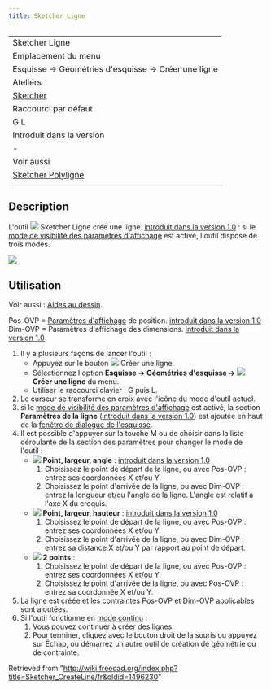 ```yaml
---
title: Sketcher Ligne
---
```


|                                                                                |
| ------------------------------------------------------------------------------ |
| Sketcher Ligne                                                                 |
| Emplacement du menu                                                            |
| Esquisse → Géométries d'esquisse → Créer une ligne                             |
| Ateliers                                                                       |
| [Sketcher](/Sketcher_Workbench/fr "Sketcher Workbench/fr")                     |
| Raccourci par défaut                                                           |
| G L                                                                            |
| Introduit dans la version                                                      |
| -                                                                              |
| Voir aussi                                                                     |
| [Sketcher Polyligne](/Sketcher_CreatePolyline/fr "Sketcher CreatePolyline/fr") |
|                                                                                |

## Description

L'outil ![](/images/Sketcher_CreateLine.svg) Sketcher Ligne crée une ligne. [introduit dans la version 1.0](/Release_notes_1.0/fr "Release notes 1.0/fr") : si le [mode de visibilité des paramètres d'affichage](/Sketcher_Preferences/fr#Général "Sketcher Preferences/fr") est activé, l'outil dispose de trois modes.

![](/images/Sketcher_LineExample1.png)

## Utilisation

Voir aussi : [Aides au dessin](/Sketcher_Workbench/fr#Aides_au_dessin "Sketcher Workbench/fr").

Pos-OVP = [Paramètres d'affichage](/Sketcher_Preferences/fr#Général "Sketcher Preferences/fr") de position. [introduit dans la version 1.0](/Release_notes_1.0/fr "Release notes 1.0/fr")  
Dim-OVP = Paramètres d'affichage des dimensions. [introduit dans la version 1.0](/Release_notes_1.0/fr "Release notes 1.0/fr")

1. Il y a plusieurs façons de lancer l'outil :
   - Appuyez sur le bouton ![](/images/Sketcher_CreateLine.svg) Créer une ligne.
   - Sélectionnez l'option **Esquisse → Géométries d'esquisse → ![](/images/Sketcher_CreateLine.svg) Créer une ligne** du menu.
   - Utiliser le raccourci clavier : G puis L.
2. Le curseur se transforme en croix avec l'icône du mode d'outil actuel.
3. si le [mode de visibilité des paramètres d'affichage](/Sketcher_Preferences/fr#Général "Sketcher Preferences/fr") est activé, la section **Paramètres de la ligne** ([introduit dans la version 1.0](/Release_notes_1.0/fr "Release notes 1.0/fr")) est ajoutée en haut de la [fenêtre de dialogue de l'esquisse](/Sketcher_Dialog/fr "Sketcher Dialog/fr").
4. Il est possible d'appuyer sur la touche M ou de choisir dans la liste déroulante de la section des paramètres pour changer le mode de l'outil :
   - ![](/images/Sketcher_CreateLineAngleLength.svg) **Point, largeur, angle** : [introduit dans la version 1.0](/Release_notes_1.0/fr "Release notes 1.0/fr")
     1. Choisissez le point de départ de la ligne, ou avec Pos-OVP : entrez ses coordonnées X et/ou Y.
     2. Choisissez le point d'arrivée de la ligne, ou avec Dim-OVP : entrez la longueur et/ou l'angle de la ligne. L'angle est relatif à l'axe X du croquis.
   - ![](/images/Sketcher_CreateLineLengthWidth.svg) **Point, largeur, hauteur** : [introduit dans la version 1.0](/Release_notes_1.0/fr "Release notes 1.0/fr")
     1. Choisissez le point de départ de la ligne, ou avec Pos-OVP : entrez ses coordonnées X et/ou Y.
     2. Choisissez le point d'arrivée de la ligne, ou avec Dim-OVP : entrez sa distance X et/ou Y par rapport au point de départ.
   - ![](/images/Sketcher_CreateLine.svg) **2 points** :
     1. Choisissez le point de départ de la ligne, ou avec Pos-OVP : entrez ses coordonnées X et/ou Y.
     2. Choisissez le point d'arrivée de la ligne, ou avec Pos-OVP : entrez sa coordonnée X et/ou Y.
5. La ligne est créée et les contraintes Pos-OVP et Dim-OVP applicables sont ajoutées.
6. Si l'outil fonctionne en [mode continu](/Sketcher_Workbench/fr#Modes_continus "Sketcher Workbench/fr") :
   1. Vous pouvez continuer à créer des lignes.
   2. Pour terminer, cliquez avec le bouton droit de la souris ou appuyez sur Échap, ou démarrez un autre outil de création de géométrie ou de contrainte.

Retrieved from "<http://wiki.freecad.org/index.php?title=Sketcher_CreateLine/fr&oldid=1496230>"
